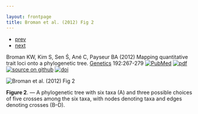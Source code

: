 ```yaml
---

layout: frontpage
title: Broman et al. (2012) Fig 2
---
```

<div class="navbar">
  <div class="navbar-inner">
      <ul class="nav">
          <li><a href="phyloqtl_fig6.html">prev</a></li>
          <li><a href="rigenome_fig2.html">next</a></li>
      </ul>
  </div>
</div>

Broman KW, Kim S, Sen &#346;, An&eacute; C, Payseur BA (2012) Mapping
quantitative trait loci onto a phylogenetic tree.  [Genetics](https://academic.oup.com/genetics)
192:267-279
[![PubMed](../icons16/pubmed-icon.png)](https://www.ncbi.nlm.nih.gov/pubmed/22745229)
[![pdf](../icons16/pdf-icon.png)](https://academic.oup.com/genetics/article-pdf/192/1/267/37822692/genetics0267.pdf)
[![source on github](../icons16/github-icon.png)](https://github.com/kbroman/phyloQTLpaper)
[![doi](../icons16/doi-icon.png)](https://doi.org/10.1534/genetics.112.142448)

![Broman et al. (2012) Fig 2](../bigpublpics/phyloqtl_fig2_lg.png)

**Figure 2**. &mdash; A phylogenetic tree with six taxa (A) and three possible
choices of five crosses among the six taxa, with nodes denoting taxa
and edges denoting crosses (B&ndash;D).
